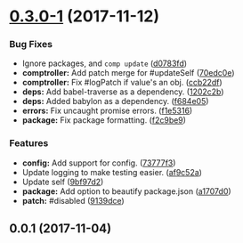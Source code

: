 <a name="0.3.0-1"></a>
# [0.3.0-1](https://github.com/Aldlevine/comptroller/compare/v0.0.1...v0.3.0-1) (2017-11-12)


### Bug Fixes

* Ignore packages, and `comp update` ([d0783fd](https://github.com/Aldlevine/comptroller/commit/d0783fd))
* **comptroller:** Add patch merge for #updateSelf ([70edc0e](https://github.com/Aldlevine/comptroller/commit/70edc0e))
* **comptroller:** Fix #logPatch if value's an obj. ([ccb22df](https://github.com/Aldlevine/comptroller/commit/ccb22df))
* **deps:** Add babel-traverse as a dependency. ([1202c2b](https://github.com/Aldlevine/comptroller/commit/1202c2b))
* **deps:** Added babylon as a dependency. ([f684e05](https://github.com/Aldlevine/comptroller/commit/f684e05))
* **errors:** Fix uncaught promise errors. ([f1e5316](https://github.com/Aldlevine/comptroller/commit/f1e5316))
* **package:** Fix package formatting. ([f2c9be9](https://github.com/Aldlevine/comptroller/commit/f2c9be9))


### Features

* **config:** Add support for config. ([73777f3](https://github.com/Aldlevine/comptroller/commit/73777f3))
* Update logging to make testing easier. ([af9c52a](https://github.com/Aldlevine/comptroller/commit/af9c52a))
* Update self ([9bf97d2](https://github.com/Aldlevine/comptroller/commit/9bf97d2))
* **package:** Add option to beautify package.json ([a1707d0](https://github.com/Aldlevine/comptroller/commit/a1707d0))
* **patch:** #disabled ([9139dce](https://github.com/Aldlevine/comptroller/commit/9139dce))



<a name="0.0.1"></a>
## 0.0.1 (2017-11-04)



